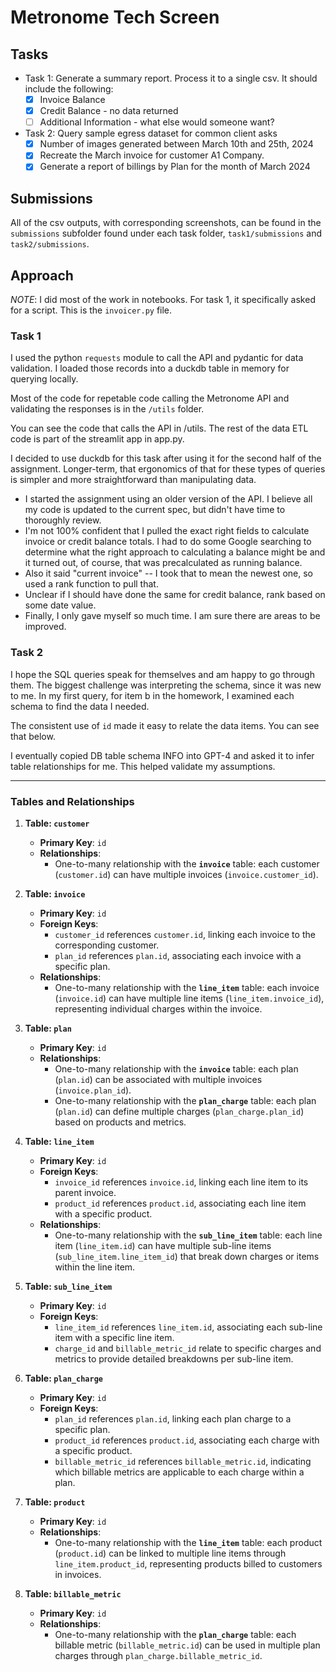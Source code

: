 # Metronome Tech Screen 

## Tasks
 - Task 1: Generate a summary report. Process it to a single csv. It should include the following:
    - [x] Invoice Balance
    - [x] Credit Balance - no data returned
    - [ ] Additional Information - what else would someone want?

 - Task 2: Query sample egress dataset for common client asks
    - [x] Number of images generated between March 10th and 25th, 2024
    - [x] Recreate the March invoice for customer A1 Company.
    - [x] Generate a report of billings by Plan for the month of March 2024

## Submissions
All of the csv outputs, with corresponding screenshots, can be found in the `submissions` subfolder found under each task folder, `task1/submissions` and `task2/submissions`.

## Approach
*NOTE*: I did most of the work in notebooks. For task 1, it specifically asked for a script. This is the `invoicer.py` file.

### Task 1
I used the python `requests` module to call the API and pydantic for data validation. I loaded those records into a duckdb table in memory for querying locally.

Most of the code for repetable code calling the Metronome API and validating the responses is in the `/utils` folder. 

You can see the code that calls the API in /utils. The rest of the data ETL code is part of the streamlit app in app.py.

I decided to use duckdb for this task after using it for the second half of the assignment. Longer-term, that ergonomics of that for these types of queries is simpler and more straightforward than manipulating data. 

- I started the assignment using an older version of the API. I believe all my code is updated to the current spec, but didn't have time to thoroughly review.
- I'm not 100% confident that I pulled the exact right fields to calculate invoice or credit balance totals. I had to do some Google searching to determine what the right approach to calculating a balance might be and it turned out, of course, that was precalculated as running balance. 
- Also it said "current invoice" -- I took that to mean the newest one, so used a rank function to pull that. 
- Unclear if I should have done the same for credit balance, rank based on some date value. 
- Finally, I only gave myself so much time. I am sure there are areas to be improved. 

### Task 2
I hope the SQL queries speak for themselves and am happy to go through them. The biggest challenge was interpreting the schema, since it was new to me. In my first query, for item b in the homework, I examined each schema to find the data I needed. 

The consistent use of `id` made it easy to relate the data items. You can see that below. 

I eventually copied DB table schema INFO into GPT-4 and asked it to infer table relationships for me. This helped validate my assumptions. 

---
### Tables and Relationships

1. **Table: `customer`**
   - **Primary Key**: `id`
   - **Relationships**:
     - One-to-many relationship with the **`invoice`** table: each customer (`customer.id`) can have multiple invoices (`invoice.customer_id`).

2. **Table: `invoice`**
   - **Primary Key**: `id`
   - **Foreign Keys**:
     - `customer_id` references `customer.id`, linking each invoice to the corresponding customer.
     - `plan_id` references `plan.id`, associating each invoice with a specific plan.
   - **Relationships**:
     - One-to-many relationship with the **`line_item`** table: each invoice (`invoice.id`) can have multiple line items (`line_item.invoice_id`), representing individual charges within the invoice.

3. **Table: `plan`**
   - **Primary Key**: `id`
   - **Relationships**:
     - One-to-many relationship with the **`invoice`** table: each plan (`plan.id`) can be associated with multiple invoices (`invoice.plan_id`).
     - One-to-many relationship with the **`plan_charge`** table: each plan (`plan.id`) can define multiple charges (`plan_charge.plan_id`) based on products and metrics.

4. **Table: `line_item`**
   - **Primary Key**: `id`
   - **Foreign Keys**:
     - `invoice_id` references `invoice.id`, linking each line item to its parent invoice.
     - `product_id` references `product.id`, associating each line item with a specific product.
   - **Relationships**:
     - One-to-many relationship with the **`sub_line_item`** table: each line item (`line_item.id`) can have multiple sub-line items (`sub_line_item.line_item_id`) that break down charges or items within the line item.

5. **Table: `sub_line_item`**
   - **Primary Key**: `id`
   - **Foreign Keys**:
     - `line_item_id` references `line_item.id`, associating each sub-line item with a specific line item.
     - `charge_id` and `billable_metric_id` relate to specific charges and metrics to provide detailed breakdowns per sub-line item.

6. **Table: `plan_charge`**
   - **Primary Key**: `id`
   - **Foreign Keys**:
     - `plan_id` references `plan.id`, linking each plan charge to a specific plan.
     - `product_id` references `product.id`, associating each charge with a specific product.
     - `billable_metric_id` references `billable_metric.id`, indicating which billable metrics are applicable to each charge within a plan.

7. **Table: `product`**
   - **Primary Key**: `id`
   - **Relationships**:
     - One-to-many relationship with the **`line_item`** table: each product (`product.id`) can be linked to multiple line items through `line_item.product_id`, representing products billed to customers in invoices.

8. **Table: `billable_metric`**
   - **Primary Key**: `id`
   - **Relationships**:
     - One-to-many relationship with the **`plan_charge`** table: each billable metric (`billable_metric.id`) can be used in multiple plan charges through `plan_charge.billable_metric_id`.

